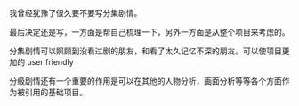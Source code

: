 我曾经犹豫了很久要不要写分集剧情。

最后决定还是写，一方面是帮自己梳理一下，另外一方面是从整个项目来考虑的。

分集剧情可以照顾到没看过剧的朋友，和看了太久记忆不深的朋友。可以使项目更加的 user friendly

分级剧情还有一个重要的作用是可以在其他的人物分析，画面分析等等各个方面作为被引用的基础项目。
